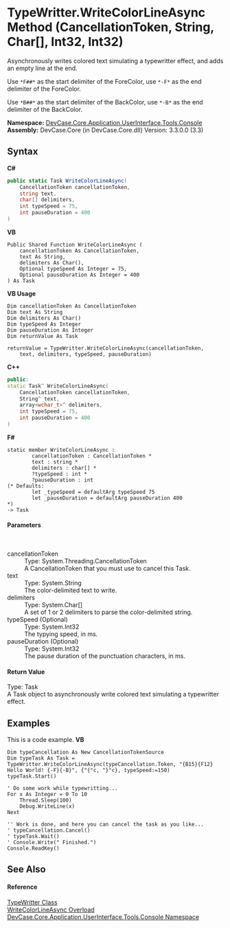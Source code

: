 # TypeWritter.WriteColorLineAsync Method (CancellationToken, String, Char[], Int32, Int32)
 

Asynchronously writes colored text simulating a typewritter effect, and adds an empty line at the end. 

 Use `*F##*` as the start delimiter of the ForeColor, use `*-F*` as the end delimiter of the ForeColor. 

 Use `*B##*` as the start delimiter of the BackColor, use `*-B*` as the end delimiter of the BackColor.

**Namespace:**&nbsp;<a href="N_DevCase_Core_Application_UserInterface_Tools_Console">DevCase.Core.Application.UserInterface.Tools.Console</a><br />**Assembly:**&nbsp;DevCase.Core (in DevCase.Core.dll) Version: 3.3.0.0 (3.3)

## Syntax

**C#**<br />
``` C#
public static Task WriteColorLineAsync(
	CancellationToken cancellationToken,
	string text,
	char[] delimiters,
	int typeSpeed = 75,
	int pauseDuration = 400
)
```

**VB**<br />
``` VB
Public Shared Function WriteColorLineAsync ( 
	cancellationToken As CancellationToken,
	text As String,
	delimiters As Char(),
	Optional typeSpeed As Integer = 75,
	Optional pauseDuration As Integer = 400
) As Task
```

**VB Usage**<br />
``` VB Usage
Dim cancellationToken As CancellationToken
Dim text As String
Dim delimiters As Char()
Dim typeSpeed As Integer
Dim pauseDuration As Integer
Dim returnValue As Task

returnValue = TypeWritter.WriteColorLineAsync(cancellationToken, 
	text, delimiters, typeSpeed, pauseDuration)
```

**C++**<br />
``` C++
public:
static Task^ WriteColorLineAsync(
	CancellationToken cancellationToken, 
	String^ text, 
	array<wchar_t>^ delimiters, 
	int typeSpeed = 75, 
	int pauseDuration = 400
)
```

**F#**<br />
``` F#
static member WriteColorLineAsync : 
        cancellationToken : CancellationToken * 
        text : string * 
        delimiters : char[] * 
        ?typeSpeed : int * 
        ?pauseDuration : int 
(* Defaults:
        let _typeSpeed = defaultArg typeSpeed 75
        let _pauseDuration = defaultArg pauseDuration 400
*)
-> Task 

```


#### Parameters
&nbsp;<dl><dt>cancellationToken</dt><dd>Type: System.Threading.CancellationToken<br />A CancellationToken that you must use to cancel this Task.</dd><dt>text</dt><dd>Type: System.String<br />The color-delimited text to write.</dd><dt>delimiters</dt><dd>Type: System.Char[]<br />A set of 1 or 2 delimiters to parse the color-delimited string.</dd><dt>typeSpeed (Optional)</dt><dd>Type: System.Int32<br />The typying speed, in ms.</dd><dt>pauseDuration (Optional)</dt><dd>Type: System.Int32<br />The pause duration of the punctuation characters, in ms.</dd></dl>

#### Return Value
Type: Task<br />A Task object to asynchronously write colored text simulating a typewritter effect.

## Examples
This is a code example. 
**VB**<br />
``` VB
Dim typeCancellation As New CancellationTokenSource
Dim typeTask As Task = TypeWritter.WriteColorLineAsync(typeCancellation.Token, "{B15}{F12} Hello World! {-F}{-B}", {"{"c, "}"c}, typeSpeed:=150)
typeTask.Start()

' Do some work while typewritting...
For x As Integer = 0 To 10
    Thread.Sleep(100)
    Debug.WriteLine(x)
Next

'' Work is done, and here you can cancel the task as you like...
' typeCancellation.Cancel()
' typeTask.Wait()
' Console.Write(" Finished.")
Console.ReadKey()
```


## See Also


#### Reference
<a href="T_DevCase_Core_Application_UserInterface_Tools_Console_TypeWritter">TypeWritter Class</a><br /><a href="Overload_DevCase_Core_Application_UserInterface_Tools_Console_TypeWritter_WriteColorLineAsync">WriteColorLineAsync Overload</a><br /><a href="N_DevCase_Core_Application_UserInterface_Tools_Console">DevCase.Core.Application.UserInterface.Tools.Console Namespace</a><br />